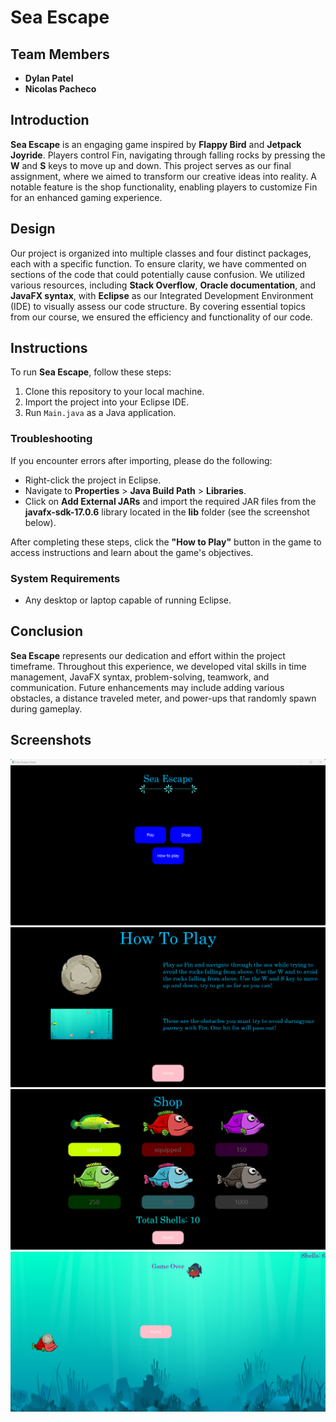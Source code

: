 # Sea Escape

## Team Members
- **Dylan Patel**
- **Nicolas Pacheco**

## Introduction
**Sea Escape** is an engaging game inspired by **Flappy Bird** and **Jetpack Joyride**. Players control Fin, navigating through falling rocks by pressing the **W** and **S** keys to move up and down. This project serves as our final assignment, where we aimed to transform our creative ideas into reality. A notable feature is the shop functionality, enabling players to customize Fin for an enhanced gaming experience.

## Design
Our project is organized into multiple classes and four distinct packages, each with a specific function. To ensure clarity, we have commented on sections of the code that could potentially cause confusion. We utilized various resources, including **Stack Overflow**, **Oracle documentation**, and **JavaFX syntax**, with **Eclipse** as our Integrated Development Environment (IDE) to visually assess our code structure. By covering essential topics from our course, we ensured the efficiency and functionality of our code.

## Instructions
To run **Sea Escape**, follow these steps:

1. Clone this repository to your local machine.
2. Import the project into your Eclipse IDE.
3. Run `Main.java` as a Java application.

### Troubleshooting
If you encounter errors after importing, please do the following:
- Right-click the project in Eclipse.
- Navigate to **Properties** > **Java Build Path** > **Libraries**.
- Click on **Add External JARs** and import the required JAR files from the **javafx-sdk-17.0.6** library located in the **lib** folder (see the screenshot below).

After completing these steps, click the **"How to Play"** button in the game to access instructions and learn about the game's objectives.

### System Requirements
- Any desktop or laptop capable of running Eclipse.

## Conclusion
**Sea Escape** represents our dedication and effort within the project timeframe. Throughout this experience, we developed vital skills in time management, JavaFX syntax, problem-solving, teamwork, and communication. Future enhancements may include adding various obstacles, a distance traveled meter, and power-ups that randomly spawn during gameplay.

## Screenshots
![Screenshot1](Screenshots/Home.png)  
![Screenshot1](Screenshots/HowToPlay.png)  
![Screenshot1](Screenshots/Shop.png)  
![Screenshot1](Screenshots/Play.png)  

